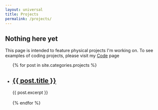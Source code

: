 ```yaml
---
layout: universal
title: Projects
permalink: /projects/
---
```

<h2>Nothing here yet</h2> 
This page is intended to feature physical projects I'm working on. To see examples of coding projects, please visit my <a href="/code">Code</a> page
<ul>
  {% for post in site.categories.projects %}
    <li>
      <h2><a href="{{ post.url }}">{{ post.title }}</a></h2>
      {{ post.excerpt }}
    </li>
    <br>
  {% endfor %}
</ul>